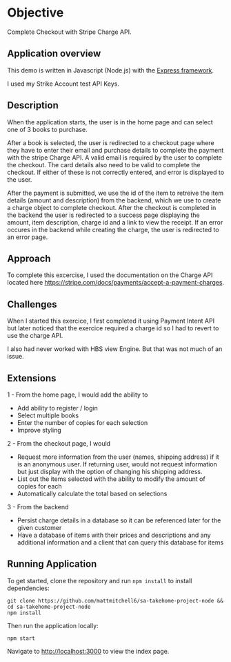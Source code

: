 # Objective

Complete Checkout with Stripe Charge API.

## Application overview

This demo is written in Javascript (Node.js) with the [Express framework](https://expressjs.com/).

I used my Strike Account test API Keys.

## Description

When the application starts, the user is in the home page and can select one of 3 books to purchase.

After a book is selected, the user is redirected to a checkout page where they have to enter their email and purchase details to complete the payment with the stripe Charge API. A valid email is required by the user to complete the checkout. The card details also need to be valid to complete the checkout. If either of these is not correctly entered, and error is displayed to the user.

After the payment is submitted, we use the id of the item to retreive the item details (amount and description) from the backend, which we use to create a charge object to complete checkout. After the checkout is completed in the backend the user is redirected to a success page displaying the amount, item description, charge id and a link to view the receipt. If an error occures in the backend while creating the charge, the user is redirected to an error page.

## Approach

To complete this excercise, I used the documentation on the Charge API located here https://stripe.com/docs/payments/accept-a-payment-charges.

## Challenges

When I started this exercice, I first completed it using Payment Intent API but later noticed that the exercice required a charge id so I had to revert to use the charge API.

I also had never worked with HBS view Engine. But that was not much of an issue.

## Extensions

1 - From the home page, I would add the ability to

- Add ability to register / login
- Select multiple books
- Enter the number of copies for each selection
- Improve styling

2 - From the checkout page, I would

- Request more information from the user (names, shipping address) if it is an anonymous user. If returning user, would not request information but just display with the option of changing his shipping address.
- List out the items selected with the ability to modify the amount of copies for each
- Automatically calculate the total based on selections

3 - From the backend

- Persist charge details in a database so it can be referenced later for the given customer
- Have a database of items with their prices and descriptions and any additional information and a client that can query this database for items

## Running Application

To get started, clone the repository and run `npm install` to install dependencies:

```
git clone https://github.com/mattmitchell6/sa-takehome-project-node && cd sa-takehome-project-node
npm install
```

Then run the application locally:

```
npm start
```

Navigate to [http://localhost:3000](http://localhost:3000) to view the index page.
